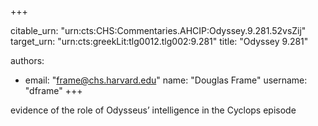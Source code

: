 +++


citable_urn: "urn:cts:CHS:Commentaries.AHCIP:Odyssey.9.281.52vsZij"
target_urn: "urn:cts:greekLit:tlg0012.tlg002:9.281"
title: "Odyssey 9.281"

authors:
- email: "frame@chs.harvard.edu"
  name: "Douglas Frame"
  username: "dframe"
+++

<p>evidence of the role of Odysseus’ intelligence in the Cyclops episode</p>